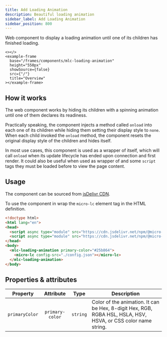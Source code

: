 ```yaml
---
title: Add Loading Animation
description: Beautiful loading animation
sidebar_label: Add Loading Animation
sidebar_position: 800
---
```


Web component to display a loading animation until one of its children has finished loading.

```mdx-code-block
<></>
<example-frame
  base="/frames/components/mlc-loading-animation"
  height="550px"
  showSource={false}
  src={"/"}
  title="Overview"
></example-frame>
```

## How it works

The web component works by hiding its children with a spinning animation until one of them declares its readiness.

Practically speaking, the component injects a method called `onload` into each one of its children while hiding them setting
their display style to `none`. When each child invoked the `onload` method, the component resets the
original display style of the children and hides itself.

In most use cases, this component is used as a wrapper of <micro-lc></micro-lc> itself, which will call `onload` when its update 
lifecycle has ended upon connection and first render. It could also be useful when used as wrapper of <micro-lc></micro-lc>
and some `script` tags they must be loaded before to view the page content.

## Usage

The component can be sourced from 
[jsDelivr CDN](https://cdn.jsdelivr.net/npm/@micro-lc/layout@latest/dist/mlc-loading-animation.js).

To use the component in <micro-lc></micro-lc> wrap the `micro-lc` element tag in the HTML definition.

```html title=index.html
<!doctype html>
<html lang="en">
<head>
  <script async type="module" src="https://cdn.jsdelivr.net/npm/@micro-lc/orchestrator@latest/dist/micro-lc.production.js"></script>
  <script async type="module" src="https://cdn.jsdelivr.net/npm/@micro-lc/layout@latest/dist/mlc-loading-animation.js"></script>
</head>
<body>
  <mlc-loading-animation primary-color="#25b864">
    <micro-lc config-src="./config.json"></micro-lc>
  </mlc-loading-animation>
</body>
```

## Properties & attributes

|    Property    |    Attribute    |   Type   | Description                                                                                                   |
|:--------------:|:---------------:|:--------:|---------------------------------------------------------------------------------------------------------------|
| `primaryColor` | `primary-color` | `string` | Color of the animation. It can be Hex, 8-digit Hex, RGB, RGBA HSL, HSLA, HSV, HSVA, or CSS color name string. |
